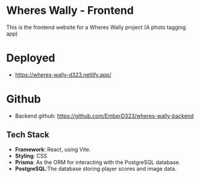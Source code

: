 # Wheres Wally - Frontend

This is the frontend website for a Wheres Wally project (A photo tagging app)

# Deployed
- https://wheres-wally-d323.netlify.app/
# Github
- Backend github: https://github.com/EmberD323/wheres-wally-backend

## Tech Stack

- **Framework**: React, using Vite.
- **Styling**: CSS
- **Prisma**: As the ORM for interacting with the PostgreSQL database.
- **PostgreSQL**:The database storing player scores and image data.

